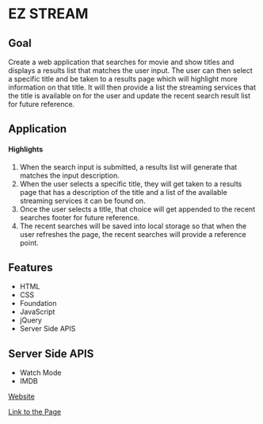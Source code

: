 # EZ STREAM
## Goal
Create a web application that searches for movie and show titles and displays a results list that matches the user input. The user can then select a specific title and be taken to a results page which will highlight more information on that title. It will then provide a list the streaming services that the title is available on for the user and update the recent search result list for future reference.
## Application
#### Highlights
1. When the search input is submitted, a results list will generate that matches the input description.
2. When the user selects a specific title, they will get taken to a results page that has a description of the title and a list of the available streaming services it can be found on.
3. Once the user selects a title, that choice will get appended to the recent searches footer for future reference.
4. The recent searches will be saved into local storage so that when the user refreshes the page, the recent searches will provide a reference point.
## Features
* HTML
* CSS
* Foundation
* JavaScript
* jQuery
* Server Side APIS
## Server Side APIS
* Watch Mode
* IMDB


[Website](./assets/images/EZ%20Stream.gif)


[Link to the Page](https://github.com/mlmcgeenc/group-2-project-one/settings)